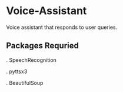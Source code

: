 # Voice-Assistant
Voice assistant that responds to user queries.

Packages Requried
----------------
. SpeechRecognition 	

. pyttsx3 	

. BeautifulSoup 	
